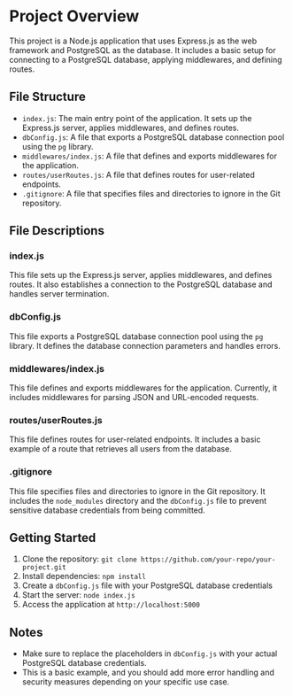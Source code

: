 # Project Overview

This project is a Node.js application that uses Express.js as the web framework and PostgreSQL as the database. It includes a basic setup for connecting to a PostgreSQL database, applying middlewares, and defining routes.

## File Structure

* `index.js`: The main entry point of the application. It sets up the Express.js server, applies middlewares, and defines routes.
* `dbConfig.js`: A file that exports a PostgreSQL database connection pool using the `pg` library.
* `middlewares/index.js`: A file that defines and exports middlewares for the application.
* `routes/userRoutes.js`: A file that defines routes for user-related endpoints.
* `.gitignore`: A file that specifies files and directories to ignore in the Git repository.

## File Descriptions

### index.js

This file sets up the Express.js server, applies middlewares, and defines routes. It also establishes a connection to the PostgreSQL database and handles server termination.

### dbConfig.js

This file exports a PostgreSQL database connection pool using the `pg` library. It defines the database connection parameters and handles errors.

### middlewares/index.js

This file defines and exports middlewares for the application. Currently, it includes middlewares for parsing JSON and URL-encoded requests.

### routes/userRoutes.js

This file defines routes for user-related endpoints. It includes a basic example of a route that retrieves all users from the database.

### .gitignore

This file specifies files and directories to ignore in the Git repository. It includes the `node_modules` directory and the `dbConfig.js` file to prevent sensitive database credentials from being committed.

## Getting Started

1. Clone the repository: `git clone https://github.com/your-repo/your-project.git`
2. Install dependencies: `npm install`
3. Create a `dbConfig.js` file with your PostgreSQL database credentials
4. Start the server: `node index.js`
5. Access the application at `http://localhost:5000`

## Notes

* Make sure to replace the placeholders in `dbConfig.js` with your actual PostgreSQL database credentials.
* This is a basic example, and you should add more error handling and security measures depending on your specific use case.